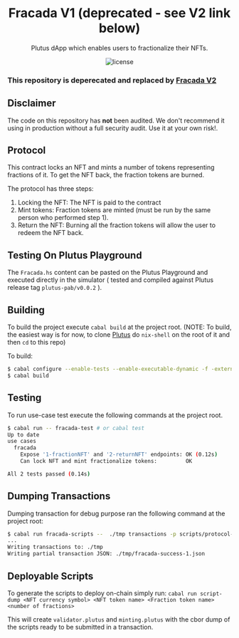 <h1 align="center">
  Fracada V1 (deprecated - see V2 link below)
</h1>
<p align="center">Plutus dApp which enables users to fractionalize their NFTs.</p>

<p align="center"><img src="https://img.shields.io/badge/license-mit-blue?style=for-the-badge&logo=none" alt="license" /></p>

### This repository is deperecated and replaced by [Fracada V2](https://github.com/dcSpark/fracada-il-primo)

## Disclaimer

The code on this repository has **not** been audited. We don't recommend it using in production without a full security audit. Use it at your own risk!.

## Protocol

This contract locks an NFT and mints a number of tokens representing fractions of it. To get the NFT back, the fraction tokens are burned.

The protocol has three steps:

1. Locking the NFT: The NFT is paid to the contract
2. Mint tokens: Fraction tokens are minted (must be run by the same person who performed step 1).
3. Return the NFT: Burning all the fraction tokens will allow the user to redeem the NFT back.

## Testing On Plutus Playground

The `Fracada.hs` content can be pasted on the Plutus Playground and executed directly in the simulator ( tested and compiled against Plutus release tag `plutus-pab/v0.0.2` ).

## Building

To build the project execute `cabal build` at the project root.
(NOTE: To build, the easiest way is for now, to clone [Plutus](https://github.com/input-output-hk/plutus) do `nix-shell` on the root of it and then `cd` to this repo)

To build:
``` bash
$ cabal configure --enable-tests --enable-executable-dynamic -f -external-libsodium-vrf
$ cabal build
```

## Testing

To run use-case test execute the following commands at the project root.
``` bash
$ cabal run -- fracada-test # or cabal test
Up to date
use cases
  fracada
    Expose '1-fractionNFT' and '2-returnNFT' endpoints: OK (0.12s)
    Can lock NFT and mint fractionalize tokens:         OK

All 2 tests passed (0.14s)
```

## Dumping Transactions

Dumping transaction for debug purpose ran the following command at the project root:

``` bash
$ cabal run fracada-scripts --  ./tmp transactions -p scripts/protocol-parameters.json
...
Writing transactions to: ./tmp
Writing partial transaction JSON: ./tmp/fracada-success-1.json
```

## Deployable Scripts

To generate the scripts to deploy on-chain simply run:
`cabal run script-dump <NFT currency symbol> <NFT token name> <Fraction token name> <number of fractions>`

This will create `validator.plutus` and `minting.plutus` with the cbor dump of the scripts ready to be submitted in a transaction.
